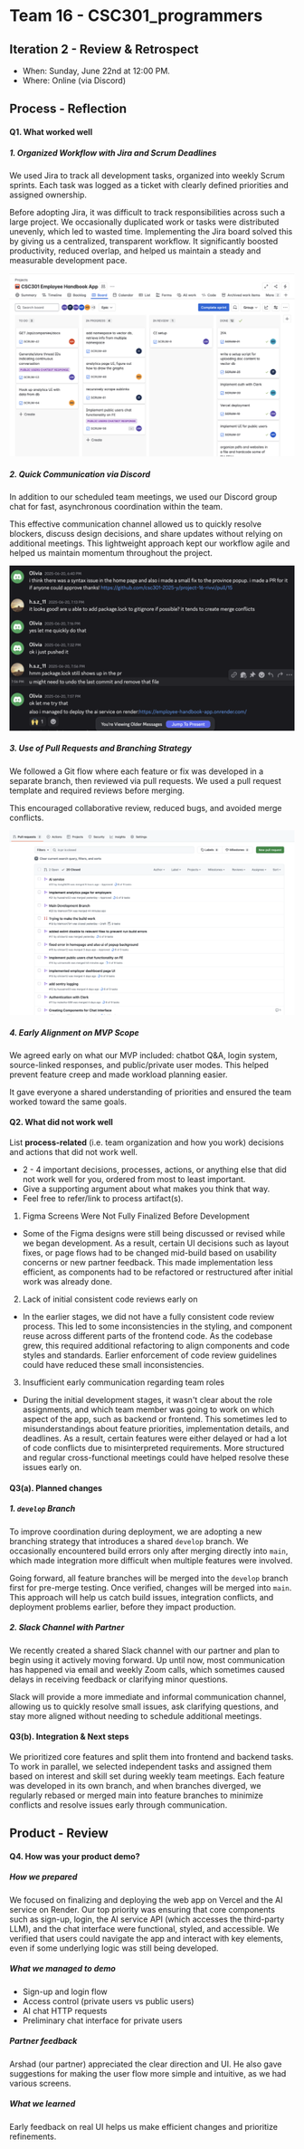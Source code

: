# Team 16 - CSC301_programmers

## Iteration 2 - Review & Retrospect

 * When: Sunday, June 22nd at 12:00 PM.
 * Where: Online (via Discord)

## Process - Reflection


#### Q1. What worked well

##### 1. Organized Workflow with Jira and Scrum Deadlines

We used Jira to track all development tasks, organized into weekly Scrum sprints. Each task was logged as a ticket with clearly defined priorities and assigned ownership.

Before adopting Jira, it was difficult to track responsibilities across such a large project. We occasionally duplicated work or tasks were distributed unevenly, which led to wasted time. Implementing the Jira board solved this by giving us a centralized, transparent workflow. It significantly boosted productivity, reduced overlap, and helped us maintain a steady and measurable development pace.

![Jira board](images/jira.png)

##### 2. Quick Communication via Discord

In addition to our scheduled team meetings, we used our Discord group chat for fast, asynchronous coordination within the team.

This effective communication channel allowed us to quickly resolve blockers, discuss design decisions, and share updates without relying on additional meetings. This lightweight approach kept our workflow agile and helped us maintain momentum throughout the project.

![Discord](images/discord.png)

##### 3. Use of Pull Requests and Branching Strategy

We followed a Git flow where each feature or fix was developed in a separate branch, then reviewed via pull requests. We used a pull request template and required reviews before merging.

This encouraged collaborative review, reduced bugs, and avoided merge conflicts.

![PRs](images/prs.png)

##### 4. Early Alignment on MVP Scope

We agreed early on what our MVP included: chatbot Q\&A, login system, source-linked responses, and public/private user modes. This helped prevent feature creep and made workload planning easier.

It gave everyone a shared understanding of priorities and ensured the team worked toward the same goals.

#### Q2. What did not work well

List **process-related** (i.e. team organization and how you work) decisions and actions that did not work well.

 * 2 - 4 important decisions, processes, actions, or anything else that did not work well for you, ordered from most to least important.
 * Give a supporting argument about what makes you think that way.
 * Feel free to refer/link to process artifact(s).

1. Figma Screens Were Not Fully Finalized Before Development
- Some of the Figma designs were still being discussed or revised while we began development. As a result, certain UI decisions such as layout fixes, or page flows had to be changed mid-build based on usability concerns or new partner feedback. This made implementation less efficient, as components had to be refactored or restructured after initial work was already done.

2. Lack of initial consistent code reviews early on
- In the earlier stages, we did not have a fully consistent code review process. This led to some inconsistencies in the styling, and component reuse across different parts of the frontend code. As the codebase grew, this required additional refactoring to align components and code styles and standards. Earlier enforcement of code review guidelines could have reduced these small inconsistencies.

3. Insufficient early communication regarding team roles
- During the initial development stages, it wasn't clear about the role assignments, and which team member was going to work on which aspect of the app, such as backend or frontend. This sometimes led to misunderstandings about feature priorities, implementation details, and deadlines. As a result, certain features were either delayed or had a lot of code conflicts due to misinterpreted requirements. More structured and regular cross-functional meetings could have helped resolve these issues early on.

#### Q3(a). Planned changes

##### 1. `develop` Branch
To improve coordination during deployment, we are adopting a new branching strategy that introduces a shared `develop` branch. We occasionally encountered build errors only after merging directly into `main`, which made integration more difficult when multiple features were involved.

Going forward, all feature branches will be merged into the `develop` branch first for pre-merge testing. Once verified, changes will be merged into `main`. This approach will help us catch build issues, integration conflicts, and deployment problems earlier, before they impact production.

##### 2. Slack Channel with Partner
We recently created a shared Slack channel with our partner and plan to begin using it actively moving forward. Up until now, most communication has happened via email and weekly Zoom calls, which sometimes caused delays in receiving feedback or clarifying minor questions.

Slack will provide a more immediate and informal communication channel, allowing us to quickly resolve small issues, ask clarifying questions, and stay more aligned without needing to schedule additional meetings.

#### Q3(b). Integration & Next steps

We prioritized core features and split them into frontend and backend tasks. To work in parallel, we selected independent tasks and assigned them based on interest and skill set during weekly team meetings. Each feature was developed in its own branch, and when branches diverged, we regularly rebased or merged main into feature branches to minimize conflicts and resolve issues early through communication.

## Product - Review

#### Q4. How was your product demo?
##### How we prepared
We focused on finalizing and deploying the web app on Vercel and the AI service on Render. Our top priority was ensuring that core components such as sign-up, login, the AI service API (which accesses the third-party LLM), and the chat interface were functional, styled, and accessible. We verified that users could navigate the app and interact with key elements, even if some underlying logic was still being developed.

##### What we managed to demo
- Sign-up and login flow
- Access control (private users vs public users)
- AI chat HTTP requests
- Preliminary chat interface for private users

##### Partner feedback
Arshad (our partner) appreciated the clear direction and UI. He also gave suggestions for making the user flow more simple and intuitive, as we had various screens. 

##### What we learned
Early feedback on real UI helps us make efficient changes and prioritize refinements.
